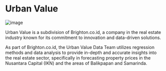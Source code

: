   # Urban Value

![image]([https://github.com/user-attachments/assets/ccd9cbcf-7cfd-44a0-ac72-917caf03e78d](https://drive.google.com/file/d/1Xz4BGRLrfMaEmK17mpatygkVVy5QM5ZK/view?usp=sharing))

Urban Value is a subdivision of Brighton.co.id, a company in the real estate industry known for its commitment to innovation and data-driven solutions.

As part of Brighton.co.id, the Urban Value Data Team utilizes regression methods and data analysis to provide in-depth and accurate insights into the real estate sector, specifically in forecasting property prices in the Nusantara Capital (IKN) and the areas of Balikpapan and Samarinda.

